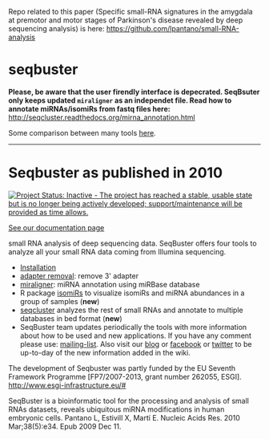 Repo related to this paper (Specific small-RNA signatures in the amygdala at premotor and motor stages of Parkinson's disease revealed by deep sequencing analysis) is here: https://github.com/lpantano/small-RNA-analysis

seqbuster
=========

**Please, be aware that the user firendly interface is depecrated. SeqBsuter only keeps updated `miraligner` as an independet file. Read how to annotate miRNAs/isomiRs from fastq files here:** http://seqcluster.readthedocs.org/mirna_annotation.html

Some comparison between many tools [here](https://github.com/lpantano/mypubs/blob/master/mirna/mirannotation/stats.md). 

----

Seqbuster as published in 2010
=========

[![Project Status: Inactive - The project has reached a stable, usable state but is no longer being actively developed; support/maintenance will be provided as time allows.](http://www.repostatus.org/badges/latest/inactive.svg)](http://www.repostatus.org/#inactive)


[See our documentation page](https://github.com/lpantano/seqbuster/wiki/Home)

small RNA analysis of deep sequencing data. SeqBuster offers four tools to analyze all your small RNA data coming from Illumina sequencing.

* [Installation](http://github.com/lpantano/seqbuster/wiki/How-to-start-using-it)
* [adapter removal](http://github.com/lpantano/seqbuster/wiki/adrec): remove 3' adapter
* [miraligner](http://github.com/lpantano/seqbuster/wiki/miraligner): miRNA annotation using miRBase database
*  R package [isomiRs](http://github.com/lpantano/seqbuster/wiki/isomiRs) to visualize isomiRs and miRNA abundances in a group of samples (**new**)
* [seqcluster](http://github.com/lpantano/seqbuster/wiki/seqcluster) analyzes the rest of small RNAs and annotate to multiple databases in bed format (**new**)
* SeqBuster team updates periodically the tools with more information about how to be used and new applications. If you have any comment please use: [mailing-list](http://groups.google.com/group/seqbuster). Also visit our [blog](http://seqbuster.blogspot.com/) or [facebook](http://www.facebook.com/pages/SeqBuster/111689848901007) or [twitter](http://twitter.com/seqbuster) to be up-to-day of the new information added in the wiki.

The development of Seqbuster was partly funded by the EU Seventh Framework Programme [FP7/2007-2013, grant number 262055, ESGI]. http://www.esgi-infrastructure.eu/#

SeqBuster is a bioinformatic tool for the processing and analysis of small RNAs datasets, reveals ubiquitous miRNA modifications in human embryonic cells. Pantano L, Estivill X, Martí E. Nucleic Acids Res. 2010 Mar;38(5):e34. Epub 2009 Dec 11.
